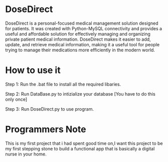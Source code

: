 # DoseDirect

DoseDirect is a personal-focused medical management
solution designed for patients. It was created with
Python-MySQL connectivity and provides a useful and
affordable solution for effectively managing and organizing
private patient medical information. DoseDirect makes it
easier to add, update, and retrieve medical information,
making it a useful tool for people trying to manage their
medications more efficiently in the modern world.

# How to use it
Step 1: Run the .bat file to install all the required libaries.

Step 2: Run DataBase.py to intizialize your database [You have to do this only once]

Step 3: Run DoseDirect.py to use program.

# Programmers Note
This is my first project that i had spent good time on,I want this project to be my first stepping stone 
to build a functional app that is basically a digital nurse in your home. 
